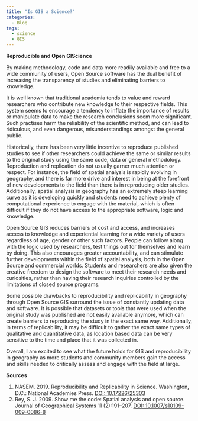 ```yaml
---
title: "Is GIS a Science?"
categories:
  - Blog
tags:
  - science
  - GIS
---
```


**Reproducible and Open GIScience**

By making methodology, code and data more readily available and free to a wide community of users, Open Source software has the dual benefit of increasing the transparency of studies and eliminating barriers to knowledge. 

It is well known that traditional academia tends to value and reward researchers who contribute new knowledge to their respective fields. This system seems to encourage a tendency to inflate the importance of results or manipulate data to make the research conclusions seem more significant. Such practises harm the reliability of the scientific method, and can lead to ridiculous, and even dangerous, misunderstandings amongst the general public. 

Historically, there has been very little incentive to reproduce published studies to see if other researchers could achieve the same or similar results to the original study using the same code, data or general methodology.  Reproduction and replication do not usually garner much attention or respect. For instance, the field of spatial analysis is rapidly evolving in geography, and there is far more drive and interest in being at the forefront of new developments to the field than there is in reproducing older studies. Additionally, spatial analysis in geography has an extremely steep learning curve as it is developing quickly and students need to achieve plenty of computational experience to engage with the material, which is often difficult if they do not have access to the appropriate software, logic and knowledge. 

Open Source GIS reduces barriers of cost and access, and increases access to knowledge and experiential learning for a wide variety of users regardless of age, gender or other such factors. People can follow along with the logic used by researchers, test things out for themselves and learn by doing. This also encourages greater accountability, and can stimulate further developments within the field of spatial analysis, both in the Open Source and commercial worlds. Students and researchers are also given the creative freedom to design the software to meet their research needs and curiosities, rather than having their research inquiries controlled by the limitations of closed source programs. 

Some possible drawbacks to reproducibility and replicability in geography through Open Source GIS surround the issue of constantly updating data and software. It is possible that datasets or tools that were used when the original study was published are not easily available anymore, which can create barriers to reproducing the study in the exact same way. Additionally, in terms of replicability, it may be difficult to gather the exact same types of qualitative and quantitative data, as location based data can be very sensitive to the time and place that it was collected in. 

Overall, I am excited to see what the future holds for GIS and reproducibility in geography as more students and community members gain the access and skills needed to critically assess and engage with the field at large. 


**Sources**

1. NASEM. 2019. Reproducibility and Replicability in Science. Washington, D.C.: National Academies Press. [DOI: 10.17226/25303](https://nap.nationalacademies.org/catalog/25303/reproducibility-and-replicability-in-science)
2. Rey, S. J. 2009. Show me the code: Spatial analysis and open source. Journal of Geographical Systems 11 (2):191–207. [DOI: 10.1007/s10109-009-0086-8](https://link.springer.com/article/10.1007/s10109-009-0086-8)

 